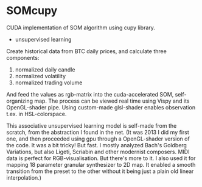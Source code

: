 # SOMcupy

CUDA implementation of SOM algorithm using cupy library.
- unsupervised learning


Create historical data from BTC daily prices, and calculate three components:
1. normalized daily candle
2. normalized volatility
3. normalized trading volume

And feed the values as rgb-matrix into the cuda-accelerated SOM, self-organizing map.
The process can be viewed real time using Vispy and its OpenGL-shader pipe. Using
custom-made glsl-shader enables observation t.ex. in HSL-colorspace.

This associative unsupervised learning model is self-made from the scratch, from the
abstraction I found in the net. (It was 2013 I did my first one, and then proceeded using gpu
through a OpenGL-shader version of the code. It was a bit tricky! But fast. I mostly analyzed
Bach's Goldberg Variations, but also Ligeti, Scriabin and other modernist composers. MIDI data
is perfect for RGB-visualisation. But there's more to it. I also used it for mapping 18 parameter
granular synthesizer to 2D map. It enabled a smooth transition from the preset to the other without
it being just a plain old linear interpolation.)
